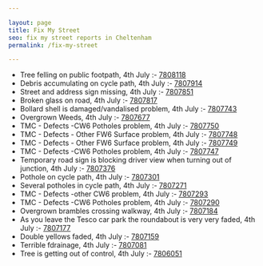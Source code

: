 ```yaml
---

layout: page
title: Fix My Street
seo: fix my street reports in Cheltenham
permalink: /fix-my-street

---
```


<!-- fix_marker starts -->

- Tree felling on public footpath, 4th July :- [7808118](https://www.fixmystreet.com/report/7808118)
- Debris accumulating on cycle path, 4th July :- [7807914](https://www.fixmystreet.com/report/7807914)
- Street and address sign missing, 4th July :- [7807851](https://www.fixmystreet.com/report/7807851)
- Broken glass on road, 4th July :- [7807817](https://www.fixmystreet.com/report/7807817)
- Bollard shell is damaged/vandalised problem, 4th July :- [7807743](https://www.fixmystreet.com/report/7807743)
- Overgrown Weeds, 4th July :- [7807677](https://www.fixmystreet.com/report/7807677)
- TMC - Defects -CW6 Potholes  problem, 4th July :- [7807750](https://www.fixmystreet.com/report/7807750)
- TMC - Defects - Other FW6  Surface problem, 4th July :- [7807748](https://www.fixmystreet.com/report/7807748)
- TMC - Defects - Other FW6  Surface problem, 4th July :- [7807749](https://www.fixmystreet.com/report/7807749)
- TMC - Defects -CW6 Potholes  problem, 4th July :- [7807747](https://www.fixmystreet.com/report/7807747)
- Temporary road sign is blocking driver view when turning out of junction, 4th July :- [7807376](https://www.fixmystreet.com/report/7807376)
- Pothole on cycle path, 4th July :- [7807301](https://www.fixmystreet.com/report/7807301)
- Several potholes in cycle path, 4th July :- [7807271](https://www.fixmystreet.com/report/7807271)
- TMC - Defects -other CW6 problem, 4th July :- [7807293](https://www.fixmystreet.com/report/7807293)
- TMC - Defects -CW6 Potholes  problem, 4th July :- [7807290](https://www.fixmystreet.com/report/7807290)
- Overgrown brambles crossing walkway, 4th July :- [7807184](https://www.fixmystreet.com/report/7807184)
- As you leave the Tesco car park the roundabout is very very faded, 4th July :- [7807177](https://www.fixmystreet.com/report/7807177)
- Double yellows faded, 4th July :- [7807159](https://www.fixmystreet.com/report/7807159)
- Terrible fdrainage, 4th July :- [7807081](https://www.fixmystreet.com/report/7807081)
- Tree is getting out of control, 4th July :- [7806051](https://www.fixmystreet.com/report/7806051)

<!-- fix_marker ends -->